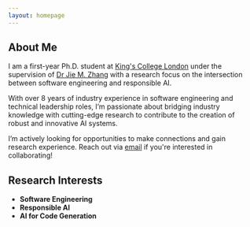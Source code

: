 ```yaml
---
layout: homepage
---
```


## About Me

I am a first-year Ph.D. student at [King's College London](https://www.kcl.ac.uk/) under
the supervision of [Dr Jie M. Zhang](https://sites.google.com/view/jie-zhang/home) with a 
research focus on the intersection between software engineering and responsible AI.

With over 8 years of industry experience in software engineering and technical leadership
roles, I’m passionate about bridging industry knowledge with cutting-edge research to 
contribute to the creation of robust and innovative AI systems.

I’m actively looking for opportunities to make connections and gain research experience.
Reach out via [email](mailto:lukas.twist@kcl.ac.uk) if you're interested in collaborating!

## Research Interests

- **Software Engineering**
- **Responsible AI**
- **AI for Code Generation**

<!-- enable later

{% include_relative _includes/publications.md %}

{% include_relative _includes/services.md %}
